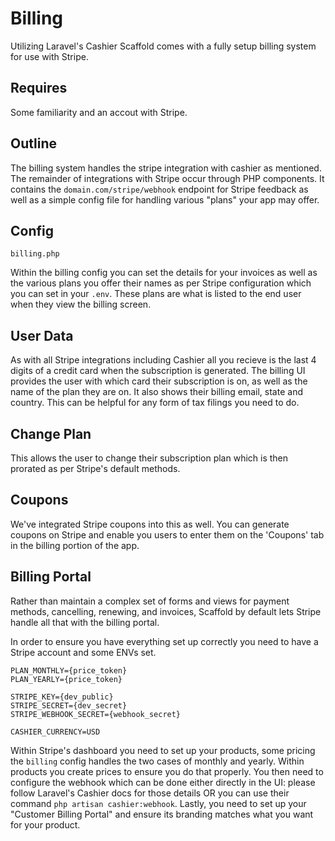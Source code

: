 # Billing

Utilizing Laravel's Cashier Scaffold comes with a fully setup billing system for use with Stripe.

## Requires

Some familiarity and an accout with Stripe.

## Outline

The billing system handles the stripe integration with cashier as mentioned. The remainder of integrations with Stripe occur through PHP components. It contains the `domain.com/stripe/webhook` endpoint for Stripe feedback as well as a simple config file for handling various "plans" your app may offer.

## Config

```
billing.php
```

Within the billing config you can set the details for your invoices as well as the various plans you offer their names as per Stripe configuration which you can set in your `.env`. These plans are what is listed to the end user when they view the billing screen.

## User Data

As with all Stripe integrations including Cashier all you recieve is the last 4 digits of a credit card when the subscription is generated. The billing UI provides the user with which card their subscription is on, as well as the name of the plan they are on. It also shows their billing email, state and country. This can be helpful for any form of tax filings you need to do.

## Change Plan

This allows the user to change their subscription plan which is then prorated as per Stripe's default methods.

## Coupons

We've integrated Stripe coupons into this as well. You can generate coupons on Stripe and enable you users to enter them on the 'Coupons' tab in the billing portion of the app.

## Billing Portal

Rather than maintain a complex set of forms and views for payment methods, cancelling, renewing, and invoices, Scaffold by default lets Stripe handle all that with the billing portal.

In order to ensure you have everything set up correctly you need to have a Stripe account and some ENVs set.

```
PLAN_MONTHLY={price_token}
PLAN_YEARLY={price_token}

STRIPE_KEY={dev_public}
STRIPE_SECRET={dev_secret}
STRIPE_WEBHOOK_SECRET={webhook_secret}

CASHIER_CURRENCY=USD
```

Within Stripe's dashboard you need to set up your products, some pricing the `billing` config handles the two cases of monthly and yearly. Within products you create prices to ensure you do that properly. You then need to configure the webhook which can be done either directly in the UI: please follow Laravel's Cashier docs for those details OR you can use their command `php artisan cashier:webhook`. Lastly, you need to set up your "Customer Billing Portal" and ensure its branding matches what you want for your product.
